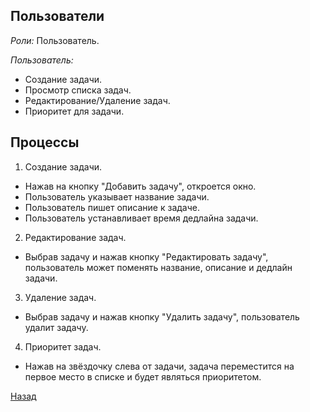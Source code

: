 ﻿## Пользователи

*Роли:* Пользователь.

*Пользователь:*
- Создание задачи.
- Просмотр списка задач.
- Редактирование/Удаление задач.
- Приоритет для задачи.

## Процессы

1. Создание задачи.
- Нажав на кнопку "Добавить задачу", откроется окно.
- Пользователь указывает название задачи.
- Пользователь пишет описание к задаче.
- Пользователь устанавливает время дедлайна задачи.

2. Редактирование задач.
- Выбрав задачу и нажав кнопку "Редактировать задачу", пользователь может поменять название, описание и дедлайн задачи.

3. Удаление задач.
- Выбрав задачу и нажав кнопку "Удалить задачу", пользователь удалит задачу.

4. Приоритет задач.
- Нажав на звёздочку слева от задачи, задача переместится на первое место в списке и будет являться приоритетом.


[Назад](/Контент.md)